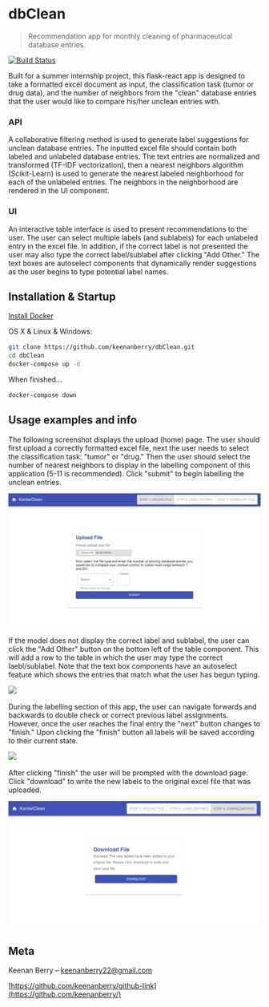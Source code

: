 # dbClean
> Recommendation app for monthly cleaning of pharmaceutical database entries.

[![Build Status][travis-image]][travis-url]

Built for a summer internship project, this flask-react app is designed to take a formatted excel document as input, the classification task (tumor or drug data), and the number of neighbors from the "clean" database entries that the user would like to compare his/her unclean entries with.

### API
A collaborative filtering method is used to generate label suggestions for unclean database entries. The inputted excel file should contain both labeled and unlabeled database entries. The text entries are normalized and transformed (TF-IDF vectorization), then a nearest neighbors algorithm (Scikit-Learn) is used to generate the nearest labeled neighborhood for each of the unlabeled entries. The neighbors in the neighborhood are rendered in the UI component. 

### UI
An interactive table interface is used to present recommendations to the user. The user can select multiple labels (and sublabels) for each unlabeled entry in the excel file. In addition, if the correct label is not presented the user may also type the correct label/sublabel after clicking "Add Other." The text boxes are autoselect components that dynamically render suggestions as the user begins to type potential label names.

## Installation & Startup

[Install Docker](https://docs.docker.com/v17.09/engine/installation/)

OS X & Linux & Windows:

```sh
git clone https://github.com/keenanberry/dbClean.git
cd dbClean
docker-compose up -d
```

When finished...

```sh
docker-compose down
```

## Usage examples and info

The following screenshot displays the upload (home) page. The user should first upload a correctly formatted excel file, next the user needs to select the classification task: "tumor" or "drug." Then the user should select the number of nearest neighbors to display in the labelling component of this application (5-11 is recommended). Click "submit" to begin labelling the unclean entries.

![](demo/upload.png)

If the model does not display the correct label and sublabel, the user can click the "Add Other" button on the bottom left of the table component. This will add a row to the table in which the user may type the correct laebl/sublabel. Note that the text box components have an autoselect feature which shows the entries that match what the user has begun typing.

![](demo/add-other.gif)

During the labelling section of this app, the user can navigate forwards and backwards to double check or correct previous label assignments. However, once the user reaches the final entry the "next" button changes to "finish." Upon clicking the "finish" button all labels will be saved according to their current state. 

![](demo/forward-back.gif)

After clicking "finish" the user will be prompted with the download page. Click "download" to write the new labels to the original excel file that was uploaded.

![](demo/download.png)


## Meta

Keenan Berry – keenanberry22@gmail.com

[https://github.com/keenanberry/github-link](https://github.com/keenanberry/)

<!-- Markdown link & img dfn's -->
[travis-image]: https://img.shields.io/travis/dbader/node-datadog-metrics/master.svg?style=flat-square
[travis-url]: https://travis-ci.com/keenanberry/dbClean
[wiki]: https://github.com/yourname/yourproject/wiki
